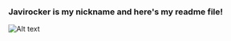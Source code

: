 ### Javirocker is my nickname and here's my readme file!

![Alt text]([https://assets.digitalocean.com/articles/alligator/boo.svg](https://lh3.googleusercontent.com/pw/ADCreHdwBJfPfrZVea-km7CXEiC5Tbu4be7BtgRUPoWjyff3ErsgBTOYfOMkVBx_96sclhowGL68z0GGn-91sjF-tgzaQIGsE7zKcP_JZteWbhgI8M5TAHbUlfRD3I6EjZuBoo54EkVLmX88p6_pvAKrobcrIgil3OKUbL5pCirF5sjUrdA749-KHsMtGf3rFA6AfYpVItzs45xO5cK93mpscLacvZUvAiV-C4TII-fG0cmZXdj-zCoKfQ3FeKMpI_1b3Lr4MTXDUX2eXVcXNBlSKZNsVFo_TT45tMRNYaT2malYHyuJGSh6qL0-Tjod8aHo2erctXanAkgkJvB3g4E6q6cZAb4povsFW22utN7KMi168tU187UGAOh5v-0s_RpD2535idtQMkfVnz4Cl6cEwEXxozD7W7iuNt7K8HP9QOsyo5UnrktygE7DGIzQwRTfxBMuc_I68nQPf2zpHfR5WWg2G6FOVxhSg0Mj0rwnSf1btmao4-OyGTfMEgAAE-7sp__EFRMU7Ahfaw7yViYS1khcRRieKZImvfttsmRRq3Z0ZuoHBtpHTAtIrTKyu6esAuos6dZ37LbjJa6KHziQb2xJrxVVP70Bzt8un_vXaPuLERcAxVXSaUSC0jyFh4FrBbGgm0IohgmFBPTAZFjJ-bDN7N8TMS-3FCl5k8gBni-7y_ysaob7tQjVHjU7qMgeosRHySFIWK6aia4BcLmWzwkv0wTCi8lrb1sfGkOrx8yEKnE9qLkT8-72OYbBAR_Lq-k4xe8qKXOUfFvpIwAEACyG3Z3aw4VBfOAcTUoTISgrkcPSkLN9nP1fS_xkLSGj67aY63L2bUfQ8cnzvbyY4m8ONGJwL2w4KTG8_RgLY-7F9kp8EOwXMzGGj2oDUSbZVM1MDFP5iuv0ajoLfWBL=w823-h823-s-no?authuser=0)https://lh3.googleusercontent.com/pw/ADCreHdwBJfPfrZVea-km7CXEiC5Tbu4be7BtgRUPoWjyff3ErsgBTOYfOMkVBx_96sclhowGL68z0GGn-91sjF-tgzaQIGsE7zKcP_JZteWbhgI8M5TAHbUlfRD3I6EjZuBoo54EkVLmX88p6_pvAKrobcrIgil3OKUbL5pCirF5sjUrdA749-KHsMtGf3rFA6AfYpVItzs45xO5cK93mpscLacvZUvAiV-C4TII-fG0cmZXdj-zCoKfQ3FeKMpI_1b3Lr4MTXDUX2eXVcXNBlSKZNsVFo_TT45tMRNYaT2malYHyuJGSh6qL0-Tjod8aHo2erctXanAkgkJvB3g4E6q6cZAb4povsFW22utN7KMi168tU187UGAOh5v-0s_RpD2535idtQMkfVnz4Cl6cEwEXxozD7W7iuNt7K8HP9QOsyo5UnrktygE7DGIzQwRTfxBMuc_I68nQPf2zpHfR5WWg2G6FOVxhSg0Mj0rwnSf1btmao4-OyGTfMEgAAE-7sp__EFRMU7Ahfaw7yViYS1khcRRieKZImvfttsmRRq3Z0ZuoHBtpHTAtIrTKyu6esAuos6dZ37LbjJa6KHziQb2xJrxVVP70Bzt8un_vXaPuLERcAxVXSaUSC0jyFh4FrBbGgm0IohgmFBPTAZFjJ-bDN7N8TMS-3FCl5k8gBni-7y_ysaob7tQjVHjU7qMgeosRHySFIWK6aia4BcLmWzwkv0wTCi8lrb1sfGkOrx8yEKnE9qLkT8-72OYbBAR_Lq-k4xe8qKXOUfFvpIwAEACyG3Z3aw4VBfOAcTUoTISgrkcPSkLN9nP1fS_xkLSGj67aY63L2bUfQ8cnzvbyY4m8ONGJwL2w4KTG8_RgLY-7F9kp8EOwXMzGGj2oDUSbZVM1MDFP5iuv0ajoLfWBL=w823-h823-s-no?authuser=0)
<!--
**javirocker/javirocker** is a ✨ _special_ ✨ repository because its `README.md` (this file) appears on your GitHub profile.

Here are some ideas to get you started:

- 🔭 I’m currently working on ...
- 🌱 I’m currently learning ...
- 👯 I’m looking to collaborate on ...
- 🤔 I’m looking for help with ...
- 💬 Ask me about ...
- 📫 How to reach me: ...
- 😄 Pronouns: ...
- ⚡ Fun fact: ...
-->

